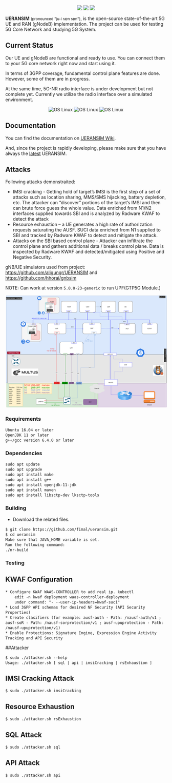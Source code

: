 <p align="center">
<img src="https://img.shields.io/badge/UERANSIM-v2.2.1-blue" />
<img src="https://img.shields.io/badge/3GPP-R15-orange" />
<img src="https://img.shields.io/badge/License-GPL--3.0-green"/>
</p>

**UERANSIM** <small>(pronounced "ju-i ræn sɪm")</small>, is the open-source state-of-the-art 5G UE and RAN (gNodeB) implementation. The project can be used for testing 5G Core Network and studying 5G System.

## Current Status
Our UE and gNodeB are functional and ready to use. You can connect them to your 5G core network right now and start using it.

In terms of 3GPP coverage, fundamental control plane features are done. However, some of them are in progress.

At the same time, 5G-NR radio interface is under development but not complete yet. Currently we utilize the radio interface over a simulated environment.

<p align="center">
<img src="https://img.shields.io/badge/5G%20Radio%20Interface-in%20progress-orange" alt="OS Linux"/>
<img src="https://img.shields.io/badge/Control%20Plane-functional-green" alt="OS Linux"/>
<img src="https://img.shields.io/badge/User%20Plane-functional-green" alt="OS Linux"/>
</p>

## Documentation
You can find the documentation on [UERANSIM Wiki](https://github.com/aligungr/UERANSIM/wiki).

And, since the project is rapidly developing, please make sure that you have always the [latest](https://github.com/aligungr/UERANSIM/releases) UERANSIM.

## Attacks
Following attacks demonstraited:
 - IMSI cracking - Getting hold of target’s IMSI is the first step of a set of attacks such as location sharing, MMS/SMS hijacking, battery depletion, etc. The attacker can “discover” portions of the target’s IMSI and then can brute force guess the whole value.
Data enriched from N1/N2 interfaces supplied towards SBI and is analyzed by Radware KWAF to detect the attack
 - Resource exhaustion – a UE generates a high rate of authorization requests saturating the AUSF.
SUCI data enriched from N1 supplied to SBI and tracked by Radware KWAF to detect and mitigate the attack.
 - Attacks on the SBI based control plane - Attacker can infiltrate the control plane and gathers additional data / breaks control plane.
Data is inspected by Radware KWAF and detected/mitigated using Positive and Negative Security.

gNB/UE simulators used from project: https://github.com/aligungr/UERANSIM and https://github.com/hhorai/gnbsim

NOTE: Can work at version `5.0.0-23-generic` to run UPF(GTP5G Module.)

![Image of 5G](https://github.com/fimal/ueransim/blob/main/5G.png)

### Requirements
```
Ubuntu 16.04 or later
OpenJDK 11 or later
g++/gcc version 6.4.0 or later
```
### Dependencies
```
sudo apt update
sudo apt upgrade
sudo apt install make
sudo apt install g++
sudo apt install openjdk-11-jdk
sudo apt install maven
sudo apt install libsctp-dev lksctp-tools
```
### Building
* Download the related files.

```
$ git clone https://github.com/fimal/ueransim.git
$ cd ueransim
Make sure that JAVA_HOME variable is set.
Run the following command:
./nr-build
```

### Testing

## KWAF Configuration
```
* Configure KWAF WAAS-CONTROLLER to add real ip. kubectl
    edit -n kwaf deployment waas-controller-deployment
    under command: "- --user-ip-headers=kwaf-suci"
* Load 3GPP API schemas for desired NF Security (API Security Properties)
* Create clasifiers (for example: ausf-auth - Path: /nausf-auth/v1 ; ausf-soR - Path: /nausf-sorprotection/v1 ; ausf-upuprotection - Path:  /nausf-upuprotection/v1)
* Enable Protections: Signature Engine, Expression Engine Activity Tracking and API Security
```
##Attacker
```
$ sudo ./attacker.sh --help
Usage: ./attacker.sh [ sql | api | imsiCracking | rsExhaustion ]
```
## IMSI Cracking Attack
```
$ sudo ./attacker.sh imsiCracking
```
## Resource Exhaustion
```
$ sudo ./attacker.sh rsExhaustion
```

## SQL Attack
```
$ sudo ./attacker.sh sql
```

## API Attack
```
$ sudo ./attacker.sh api
```







